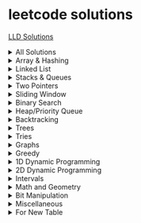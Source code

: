 # leetcode solutions
[LLD Solutions](https://github.com/HopefulRational/leetcode/tree/main/LLD-Codes)
<details>
  Total : 60  
<summary>All Solutions</summary>

| Problem     | Solution   |
|-------------|------------|
[Special Subarrays](https://github.com/HopefulRational/leetcode/blob/main/cpp/Special-Subarrays.md)|[Solution](https://github.com/HopefulRational/leetcode/blob/main/cpp/Special-Subarrays.md)|
[Encode and Decode Strings (Medium) - NeetCode](https://neetcode.io/problems/string-encode-and-decode)|[Solution](https://github.com/HopefulRational/leetcode/blob/main/cpp/NC-Encode-And-Decode-Strings.md)|
[Maximum sum of Non-adjacent nodes (Medium) - GFG](https://www.geeksforgeeks.org/problems/maximum-sum-of-non-adjacent-nodes/1)|[Solution](https://github.com/HopefulRational/leetcode/blob/main/cpp/GFG-maximum-sum-of-non-adjacent-nodes.md)|
[2. Add Two Numbers (Medium)](https://leetcode.com/problems/add-two-numbers/)|[Solution](https://github.com/HopefulRational/leetcode/blob/main/cpp/LC-0002-Add-Two-Numbers.md)|
[3. Longest Substring Without Repeating Characters (Medium)](https://leetcode.com/problems/longest-substring-without-repeating-characters/)|[Solution](https://github.com/HopefulRational/leetcode/blob/main/cpp/LC-0003-Longest-Substring-without-Repeating-Characters.md)|
[4. Median of Two Sorted Arrays (Hard)](https://leetcode.com/problems/median-of-two-sorted-arrays/)|[Solution](https://github.com/HopefulRational/leetcode/blob/main/cpp/LC-0004-Median-of-Two-Sorted-Arrays.md)|
[11. Container With Most Water (Medium)](https://leetcode.com/problems/container-with-most-water/)|[Solution](https://github.com/HopefulRational/leetcode/blob/main/cpp/LC-0011-Container-With-Most-Water.md)|
[19. Remove Nth Node From End of List (Medium)](https://leetcode.com/problems/remove-nth-node-from-end-of-list/)|[Solution](https://github.com/HopefulRational/leetcode/blob/main/cpp/LC-0019-Remove-Nth-Node-From-End-of-List.md)|
[22. Generate Parentheses (Medium)](https://leetcode.com/problems/generate-parentheses/)|[Solution](https://github.com/HopefulRational/leetcode/blob/main/cpp/LC-0022-Generate-Parenthesis.md)|
[23. Merge k Sorted Lists (Hard)](https://leetcode.com/problems/merge-k-sorted-lists/)|[Solution](https://github.com/HopefulRational/leetcode/blob/main/cpp/Special-Subarrays.md)|
[25. Reverse Nodes in k-Group (Hard)](https://leetcode.com/problems/reverse-nodes-in-k-group/)|[Solution](https://github.com/HopefulRational/leetcode/blob/main/cpp/LC-0025-Reverse-Nodes-in-k-Group.md)|
[36. Valid Sudoku (Medium)](https://leetcode.com/problems/valid-sudoku/)|[Solution](https://github.com/HopefulRational/leetcode/blob/main/cpp/LC-0036-Valid-Sudoku.md)|
[39. Combination Sum (Medium)](https://leetcode.com/problems/combination-sum/)|[Solution](https://github.com/HopefulRational/leetcode/blob/main/cpp/LC-0039-Combination-Sum.md)|
[42. Trapping Rain Water (Hard)](https://leetcode.com/problems/trapping-rain-water/)|[Solution](https://github.com/HopefulRational/leetcode/blob/main/cpp/LC-0042-Trapping-Rain-Water.md)|
[49. Group Anagrams (Medium)](https://leetcode.com/problems/group-anagrams/)|[Solution](https://github.com/HopefulRational/leetcode/blob/main/cpp/LC-0049-Group-Anagrams.md)|
[74. Search a 2D Matrix (Medium)](https://leetcode.com/problems/search-a-2d-matrix/)|[Solution](https://github.com/HopefulRational/leetcode/blob/main/cpp/LC-0074-Search-a-2D-Matrix.md)|
[76. Minimum Window Substring (Hard)](https://leetcode.com/problems/minimum-window-substring/)|[Soltion](https://github.com/HopefulRational/leetcode/blob/main/cpp/LC-0076-Minimum-Window-Substring.md)|
[78. Subsets (Medium)](https://leetcode.com/problems/subsets/)|[Solution](https://github.com/HopefulRational/leetcode/blob/main/cpp/LC-0078-Subsets.md)|
[81. Search in Rotated Sorted Array II (Medium)](https://leetcode.com/problems/search-in-rotated-sorted-array-ii/)|[Solution](https://github.com/HopefulRational/leetcode/blob/main/cpp/LC-0081-Search-in-Rotated-Sorted-Array-II.md)|
[84. Largest Rectangle in Histogram (Hard)](https://leetcode.com/problems/largest-rectangle-in-histogram/)|[Solution](https://github.com/HopefulRational/leetcode/blob/main/cpp/LC-0084-Largest-Rectangle-in-Histogram.md)|
[121. Best Time to Buy and Sell Stock (Easy)](https://leetcode.com/problems/best-time-to-buy-and-sell-stock/)|[Solution](https://github.com/HopefulRational/leetcode/blob/main/cpp/LC-0121-Best-Time-To-Buy-And-Sell-Stock.md)|
[124. Binary Tree Maximum Path Sum (Hard)](https://leetcode.com/problems/binary-tree-maximum-path-sum/)|[Solution](https://github.com/HopefulRational/leetcode/blob/main/cpp/LC-0124-Binary-Tree-Maximum-Path-Sum.md)|
[125. Valid Palindrome (Easy)](https://leetcode.com/problems/valid-palindrome/)|[Solution](https://github.com/HopefulRational/leetcode/blob/main/cpp/LC-0125-Valid-Palindrome.md)|
[128. Longest Consecutive Sequence (Medium)](https://leetcode.com/problems/longest-consecutive-sequence/)|[Solution](https://github.com/HopefulRational/leetcode/blob/main/cpp/LC-0128-Longest-Consecutive-Sequence.md)|
[130. Surrounded Regions (Medium)](https://leetcode.com/problems/surrounded-regions/)|[Solution](https://github.com/HopefulRational/leetcode/blob/main/cpp/LC-0130-Surrounded-Regions.md)|
[133. Clone Graph (Medium)](https://leetcode.com/problems/clone-graph/)|[Solution](https://github.com/HopefulRational/leetcode/blob/main/cpp/LC-0133-Clone-Graph.md)|
[138. Copy List with Random Pointer (Medium)](https://leetcode.com/problems/copy-list-with-random-pointer/)|[Solution](https://github.com/HopefulRational/leetcode/blob/main/cpp/LC-0138-Copy-List-with-Random-Pointer.md)|
[141. Linked List Cycle (Easy)](https://leetcode.com/problems/linked-list-cycle/)|[Solution](https://github.com/HopefulRational/leetcode/blob/main/cpp/LC-0141-Linked-List-Cycle.md)|
[143. Reorder List (Medium)](https://leetcode.com/problems/reorder-list/)|[Solution](https://github.com/HopefulRational/leetcode/blob/main/cpp/LC-0143-Reorder-List.md)|
[146. LRU Cache (Medium)](https://leetcode.com/problems/lru-cache/)|[Solution](https://github.com/HopefulRational/leetcode/blob/main/cpp/LC-0146-LRU-Cache.md)|
[153. Find Minimum in Rotated Sorted Array(Medium)](https://leetcode.com/problems/find-minimum-in-rotated-sorted-array/)|[Solution](https://github.com/HopefulRational/leetcode/blob/main/cpp/LC-0153-Find-Minimum-in-Rotated-Sorted-Array.md)|
[155. Min Stack (Medium)](https://leetcode.com/problems/min-stack/)|[Solution](https://github.com/HopefulRational/leetcode/blob/main/cpp/LC-0155-Min-Stack.md)|
[206. Reverse Linked List (Easy)](https://leetcode.com/problems/reverse-linked-list/)|[Solution](https://github.com/HopefulRational/leetcode/blob/main/cpp/LC-0206-Reverse-Linked-List.md)|
[235. Lowest Common Ancestor of a Binary Search Tree](https://leetcode.com/problems/lowest-common-ancestor-of-a-binary-search-tree/)|[Solution](https://github.com/HopefulRational/leetcode/blob/main/cpp/LC-0235-Lowest-Common-Ancestor-BST.md)|
[239. Sliding Window Maximum (Hard)](https://leetcode.com/problems/sliding-window-maximum/)|[Solution](https://github.com/HopefulRational/leetcode/blob/main/cpp/LC-0239-Sliding-Window-Maximum.md)|
[242. Valid Anagram (Easy)](https://leetcode.com/problems/valid-anagram/)|[Solution](https://github.com/HopefulRational/leetcode/blob/main/cpp/LC-0242-Valid-nagram.md)|
[257. Binary Tree Paths (Easy)](https://leetcode.com/problems/binary-tree-paths/)|[Soluiton](https://github.com/HopefulRational/leetcode/blob/main/cpp/LC-0257-Binary-Tree-Paths.md)|
[287. Find the Duplicate Number (Medium)](https://leetcode.com/problems/find-the-duplicate-number/)|[Solution](https://github.com/HopefulRational/leetcode/blob/main/cpp/LC-0287-Find-the-Duplicate-Number.md)|
[424. Longest Repeating Character Replacement (Medium)](https://leetcode.com/problems/longest-repeating-character-replacement/)|[Solution](https://github.com/HopefulRational/leetcode/blob/main/cpp/LC-0424-Longest-Repeating-Character-Replacement.md)|
[515. Find Largest Value in Each Tree Row (Medium)](https://leetcode.com/problems/find-largest-value-in-each-tree-row/)|[Solution](https://github.com/HopefulRational/leetcode/blob/main/cpp/LC-0515-Largest-Value-in-Each-Tree-Row.md)|
[543. Diameter of Binary Tree (Easy)](https://leetcode.com/problems/diameter-of-binary-tree/)|[Solution](https://github.com/HopefulRational/leetcode/blob/main/cpp/LC-0543-Diameter-of-Binary-Tree.md)|
[559. Maximum Depth of N-ary Tree (Easy)](https://leetcode.com/problems/maximum-depth-of-n-ary-tree/)|[Solution](https://github.com/HopefulRational/leetcode/blob/main/cpp/LC-0559-Maximum-Depth-of-N-ary-Tree.md)|
[567. Permutation in String (Medium)](https://leetcode.com/problems/permutation-in-string/)|[Solution](https://github.com/HopefulRational/leetcode/blob/main/cpp/LC-0567-Permutation-in-String.md)|
[684. Redundant Connection (Medium)](https://leetcode.com/problems/redundant-connection/)|[Solution](https://github.com/HopefulRational/leetcode/blob/main/cpp/LC-0684-Redundant-Connection.md)|
[704. Binary Search (Easy)](https://leetcode.com/problems/binary-search/)|[Solution](https://github.com/HopefulRational/leetcode/blob/main/cpp/LC-0704-Binary-Search.md)|
[808. Soup Servings (Medium)](https://leetcode.com/problems/soup-servings/)|[Solution](https://github.com/HopefulRational/leetcode/blob/main/cpp/LC-0808-Soup-Savings.md)|
[865. Smallest Subtree with all the Deepest Nodes (Medium)](https://leetcode.com/problems/smallest-subtree-with-all-the-deepest-nodes/)|[Solution](https://github.com/HopefulRational/leetcode/blob/main/cpp/LC-0865-Smallest-Subtree-with-all-the-Deepest-Nodes.md)|
[853. Car Fleet (Medium)](https://leetcode.com/problems/car-fleet/)|[Solution](https://github.com/HopefulRational/leetcode/blob/main/cpp/LC-0853-Car-Fleet.md)|
[875. Koko Eating Bananas (Medium)](https://leetcode.com/problems/koko-eating-bananas/)|[Solution](https://github.com/HopefulRational/leetcode/blob/main/cpp/LC-0875-Koko-Eating-Bananas.md)|
[930. Binary Subarrays With Sum (Medium)](https://leetcode.com/problems/binary-subarrays-with-sum/)|[Solution](https://github.com/HopefulRational/leetcode/blob/main/cpp/LC-0930-Binary-Subarrays-with-Sum.md)|
[968. Binary Tree Cameras (Hard)](https://leetcode.com/problems/binary-tree-cameras/)|[Solution](https://github.com/HopefulRational/leetcode/blob/main/cpp/LC-0968-Binary-Tree-Cameras.md)|
[979. Distribute Coins in Binary Tree (Medium)](https://leetcode.com/problems/distribute-coins-in-binary-tree/)|[Solution](https://github.com/HopefulRational/leetcode/blob/main/cpp/LC-0979-Distribute-Coins-in-Binary-Tree.md)|
[981. Time Based Key-Value Store (Medium)](https://leetcode.com/problems/time-based-key-value-store/)|[Solution](https://github.com/HopefulRational/leetcode/blob/main/cpp/LC-0981-Time-Based-Key-Value-Store.md)|
[988. Smallest String Starting From Leaf (Medium)](https://leetcode.com/problems/smallest-string-starting-from-leaf/)|[Solution](https://github.com/HopefulRational/leetcode/blob/main/cpp/LC-0988-Smallest-String-Starting-From-Leaf.md)|
[990. Satisfiability of Equality Equations (Medium)](https://leetcode.com/problems/satisfiability-of-equality-equations/)|[Solution](https://github.com/HopefulRational/leetcode/blob/main/cpp/LC-0990-Satisfiability-of-Equality-Equations.md)|
[994. Rotting Oranges (Medium)](https://leetcode.com/problems/rotting-oranges/)|[Solution](https://github.com/HopefulRational/leetcode/blob/main/cpp/LC-0994-Rotting-Oranges.md)|
[1034. Coloring A Border (Medium)](https://leetcode.com/problems/coloring-a-border/)|[Solution](https://github.com/HopefulRational/leetcode/blob/main/cpp/LC-1034-Coloring-A-Border.md)|
[1080. Insufficient Nodes in Root to Leaf Paths (Medium)](https://leetcode.com/problems/insufficient-nodes-in-root-to-leaf-paths/)|[Solution](https://github.com/HopefulRational/leetcode/blob/main/cpp/LC-1080-Insufficient-Nodes-in-Root-to-Leaf-Paths.md)|
[1559. Detect Cycles in 2D Grid (Medium)](https://leetcode.com/problems/detect-cycles-in-2d-grid/)|[Solution](https://github.com/HopefulRational/leetcode/blob/main/cpp/LC-1559-Detect-Cycles-in-2D-Grid.md)|


</details>

<!--------------------------------------------------------------------------------------------->
<!-------------------------------------- ARRAY & HASHING -------------------------------------->
<!--------------------------------------------------------------------------------------------->
<details>
<summary>Array & Hashing</summary>

| Num       | Problem     | Solution   |
|-----------|-------------|------------|
|1|[981. Time Based Key-Value Store (Medium)](https://leetcode.com/problems/time-based-key-value-store/)|[Solution](https://github.com/HopefulRational/leetcode/blob/main/cpp/LC-0981-Time-Based-Key-Value-Store.md)|
|2|[242. Valid Anagram (Easy)](https://leetcode.com/problems/valid-anagram/)|[Solution](https://github.com/HopefulRational/leetcode/blob/main/cpp/LC-0242-Valid-nagram.md)|
|3|[49. Group Anagrams (Medium)](https://leetcode.com/problems/group-anagrams/)|[Solution](https://github.com/HopefulRational/leetcode/blob/main/cpp/LC-0049-Group-Anagrams.md)|
|4|[Encode and Decode Strings (Medium) - NeetCode](https://neetcode.io/problems/string-encode-and-decode)|[Solution](https://github.com/HopefulRational/leetcode/blob/main/cpp/NC-Encode-And-Decode-Strings.md)|
|5|[36. Valid Sudoku (Medium)](https://leetcode.com/problems/valid-sudoku/)|[Solution](https://github.com/HopefulRational/leetcode/blob/main/cpp/LC-0036-Valid-Sudoku.md)|
|6|[128. Longest Consecutive Sequence (Medium)](https://leetcode.com/problems/longest-consecutive-sequence/)|[Solution](https://github.com/HopefulRational/leetcode/blob/main/cpp/LC-0128-Longest-Consecutive-Sequence.md)|
|7|[853. Car Fleet (Medium)](https://leetcode.com/problems/car-fleet/)|[Solution](https://github.com/HopefulRational/leetcode/blob/main/cpp/LC-0853-Car-Fleet.md)|

</details>

<!--------------------------------------------------------------------------------------------->
<!---------------------------------------- LINKED LIST ---------------------------------------->
<!--------------------------------------------------------------------------------------------->
<details>
<summary>Linked List</summary>

| Num       | Problem     | Solution   |
|-----------|-------------|------------|
|1|[206. Reverse Linked List (Easy)](https://leetcode.com/problems/reverse-linked-list/)|[Solution](https://github.com/HopefulRational/leetcode/blob/main/cpp/LC-0206-Reverse-Linked-List.md)|
|2|[21. Merge Two Sorted Lists (Easy)](https://leetcode.com/problems/merge-two-sorted-lists/)|[Solution](https://github.com/HopefulRational/leetcode/blob/main/cpp/LC-0021-Merge-Two-Sorted-Lists.md)|
|3|[141. Linked List Cycle (Easy)](https://leetcode.com/problems/linked-list-cycle/)|[Solution](https://github.com/HopefulRational/leetcode/blob/main/cpp/LC-0141-Linked-List-Cycle.md)|
|4|[143. Reorder List (Medium)](https://leetcode.com/problems/reorder-list/)|[Solution](https://github.com/HopefulRational/leetcode/blob/main/cpp/LC-0143-Reorder-List.md)|
|5|[19. Remove Nth Node From End of List (Medium)](https://leetcode.com/problems/remove-nth-node-from-end-of-list/)|[Solution](https://github.com/HopefulRational/leetcode/blob/main/cpp/LC-0019-Remove-Nth-Node-From-End-of-List.md)|
|6|[138. Copy List with Random Pointer (Medium)](https://leetcode.com/problems/copy-list-with-random-pointer/)|[Solution](https://github.com/HopefulRational/leetcode/blob/main/cpp/LC-0138-Copy-List-with-Random-Pointer.md)|
|7|[2. Add Two Numbers (Medium)](https://leetcode.com/problems/add-two-numbers/)|[Solution](https://github.com/HopefulRational/leetcode/blob/main/cpp/LC-0002-Add-Two-Numbers.md)|
|8|[287. Find the Duplicate Number (Medium)](https://leetcode.com/problems/find-the-duplicate-number/)|[Solution](https://github.com/HopefulRational/leetcode/blob/main/cpp/LC-0287-Find-the-Duplicate-Number.md)|
|9|[146. LRU Cache (Medium)](https://leetcode.com/problems/lru-cache/)|[Solution](https://github.com/HopefulRational/leetcode/blob/main/cpp/LC-0146-LRU-Cache.md)|
|10|[23. Merge k Sorted Lists (Hard)](https://leetcode.com/problems/merge-k-sorted-lists/)|[Solution](https://github.com/HopefulRational/leetcode/blob/main/cpp/Special-Subarrays.md)|
|11|[25. Reverse Nodes in k-Group (Hard)](https://leetcode.com/problems/reverse-nodes-in-k-group/)|[Solution](https://github.com/HopefulRational/leetcode/blob/main/cpp/LC-0025-Reverse-Nodes-in-k-Group.md)|

</details>

<!--------------------------------------------------------------------------------------------->
<!-------------------------------------- STACKS & QUEUES -------------------------------------->
<!--------------------------------------------------------------------------------------------->
<details>
<summary>Stacks & Queues</summary>

| Num       | Problem     | Solution   |
|-----------|-------------|------------|
|1|[155. Min Stack (Medium)](https://leetcode.com/problems/min-stack/)|[Solution](https://github.com/HopefulRational/leetcode/blob/main/cpp/LC-0155-Min-Stack.md)|
|2|[22. Generate Parentheses (Medium)](https://leetcode.com/problems/generate-parentheses/)|[Solution](https://github.com/HopefulRational/leetcode/blob/main/cpp/LC-0022-Generate-Parenthesis.md)|
|3|[84. Largest Rectangle in Histogram (Hard)](https://leetcode.com/problems/largest-rectangle-in-histogram/)|[Solution](https://github.com/HopefulRational/leetcode/blob/main/cpp/LC-0084-Largest-Rectangle-in-Histogram.md)|

</details>

<!--------------------------------------------------------------------------------------------->
<!--------------------------------------- TWO POINTERS ---------------------------------------->
<!--------------------------------------------------------------------------------------------->
<details>
<summary>Two Pointers</summary>

| Num       | Problem     | Solution   |
|-----------|-------------|------------|
|1|[125. Valid Palindrome (Easy)](https://leetcode.com/problems/valid-palindrome/)|[Solution](https://github.com/HopefulRational/leetcode/blob/main/cpp/LC-0125-Valid-Palindrome.md)|
|2|[11. Container With Most Water (Medium)](https://leetcode.com/problems/container-with-most-water/)|[Solution](https://github.com/HopefulRational/leetcode/blob/main/cpp/LC-0011-Container-With-Most-Water.md)|
|3|[42. Trapping Rain Water (Hard)](https://leetcode.com/problems/trapping-rain-water/)|[Solution](https://github.com/HopefulRational/leetcode/blob/main/cpp/LC-0042-Trapping-Rain-Water.md)|

</details>

<!--------------------------------------------------------------------------------------------->
<!-------------------------------------- SLIDING WINDOW --------------------------------------->
<!--------------------------------------------------------------------------------------------->
<details>
<summary>Sliding Window</summary>

| Num       | Problem     | Solution   |
|-----------|-------------|------------|
|1|[930. Binary Subarrays With Sum (Medium)](https://leetcode.com/problems/binary-subarrays-with-sum/)|[Solution](https://github.com/HopefulRational/leetcode/blob/main/cpp/LC-0930-Binary-Subarrays-with-Sum.md)|
|2|[121. Best Time to Buy and Sell Stock (Easy)](https://leetcode.com/problems/best-time-to-buy-and-sell-stock/)|[Solution](https://github.com/HopefulRational/leetcode/blob/main/cpp/LC-0121-Best-Time-To-Buy-And-Sell-Stock.md)|
|3|[3. Longest Substring Without Repeating Characters (Medium)](https://leetcode.com/problems/longest-substring-without-repeating-characters/)|[Solution](https://github.com/HopefulRational/leetcode/blob/main/cpp/LC-0003-Longest-Substring-without-Repeating-Characters.md)|
|4|[424. Longest Repeating Character Replacement (Medium)](https://leetcode.com/problems/longest-repeating-character-replacement/)|[Solution](https://github.com/HopefulRational/leetcode/blob/main/cpp/LC-0424-Longest-Repeating-Character-Replacement.md)|
|5|[567. Permutation in String (Medium)](https://leetcode.com/problems/permutation-in-string/)|[Solution](https://github.com/HopefulRational/leetcode/blob/main/cpp/LC-0567-Permutation-in-String.md)|
|6|[76. Minimum Window Substring (Hard)](https://leetcode.com/problems/minimum-window-substring/)|[Soltion](https://github.com/HopefulRational/leetcode/blob/main/cpp/LC-0076-Minimum-Window-Substring.md)|
|7|[239. Sliding Window Maximum (Hard)](https://leetcode.com/problems/sliding-window-maximum/)|[Solution](https://github.com/HopefulRational/leetcode/blob/main/cpp/LC-0239-Sliding-Window-Maximum.md)|

</details>

<!--------------------------------------------------------------------------------------------->
<!--------------------------------------- BINARY SEARCH --------------------------------------->
<!--------------------------------------------------------------------------------------------->
<details>
<summary>Binary Search</summary>

| Num       | Problem     | Solution   |
|-----------|-------------|------------|
|1|[704. Binary Search (Easy)](https://leetcode.com/problems/binary-search/)|[Solution](https://github.com/HopefulRational/leetcode/blob/main/cpp/LC-0704-Binary-Search.md)|
|2|[74. Search a 2D Matrix (Medium)](https://leetcode.com/problems/search-a-2d-matrix/)|[Solution](https://github.com/HopefulRational/leetcode/blob/main/cpp/LC-0074-Search-a-2D-Matrix.md)|
|3|[875. Koko Eating Bananas (Medium)](https://leetcode.com/problems/koko-eating-bananas/)|[Solution](https://github.com/HopefulRational/leetcode/blob/main/cpp/LC-0875-Koko-Eating-Bananas.md)|
|4|[153. Find Minimum in Rotated Sorted Array(Medium)](https://leetcode.com/problems/find-minimum-in-rotated-sorted-array/)|[Solution](https://github.com/HopefulRational/leetcode/blob/main/cpp/LC-0153-Find-Minimum-in-Rotated-Sorted-Array.md)|
|5|[81. Search in Rotated Sorted Array II (Medium)](https://leetcode.com/problems/search-in-rotated-sorted-array-ii/)|[Solution](https://github.com/HopefulRational/leetcode/blob/main/cpp/LC-0081-Search-in-Rotated-Sorted-Array-II.md)|
|6|[4. Median of Two Sorted Arrays (Hard)](https://leetcode.com/problems/median-of-two-sorted-arrays/)|[Solution](https://github.com/HopefulRational/leetcode/blob/main/cpp/LC-0004-Median-of-Two-Sorted-Arrays.md)|

</details>

<!--------------------------------------------------------------------------------------------->
<!------------------------------------------- HEAPS ------------------------------------------->
<!--------------------------------------------------------------------------------------------->
<details>
<summary>Heap/Priority Queue</summary>

| Num       | Problem     | Solution   |
|-----------|-------------|------------|
| Data 1    | Data 2      | Data 3     |
| More Data | Centered    | Aligned    |

</details>

<!--------------------------------------------------------------------------------------------->
<!--------------------------------------- BACKTRACKING ---------------------------------------->
<!--------------------------------------------------------------------------------------------->
<details>
<summary>Backtracking</summary>

| Num       | Problem     | Solution   |
|-----------|-------------|------------|
|1|[78. Subsets (Medium)](https://leetcode.com/problems/subsets/)|[Solution](https://github.com/HopefulRational/leetcode/blob/main/cpp/LC-0078-Subsets.md)|
|2|[39. Combination Sum (Medium)](https://leetcode.com/problems/combination-sum/)|[Solution](https://github.com/HopefulRational/leetcode/blob/main/cpp/LC-0039-Combination-Sum.md)|

</details>

<!--------------------------------------------------------------------------------------------->
<!------------------------------------------- TREES ------------------------------------------->
<!--------------------------------------------------------------------------------------------->
<details>
<summary>Trees</summary>

| Num       | Problem     | Solution   |
|-----------|-------------|------------|
|1|[865. Smallest Subtree with all the Deepest Nodes (Medium)](https://leetcode.com/problems/smallest-subtree-with-all-the-deepest-nodes/)|[Solution](https://github.com/HopefulRational/leetcode/blob/main/cpp/LC-0865-Smallest-Subtree-with-all-the-Deepest-Nodes.md)|
|2|[257. Binary Tree Paths (Easy)](https://leetcode.com/problems/binary-tree-paths/)|[Soluiton](https://github.com/HopefulRational/leetcode/blob/main/cpp/LC-0257-Binary-Tree-Paths.md)|
|3|[515. Find Largest Value in Each Tree Row (Medium)](https://leetcode.com/problems/find-largest-value-in-each-tree-row/)|[Solution](https://github.com/HopefulRational/leetcode/blob/main/cpp/LC-0515-Largest-Value-in-Each-Tree-Row.md)|
|4|[1080. Insufficient Nodes in Root to Leaf Paths (Medium)](https://leetcode.com/problems/insufficient-nodes-in-root-to-leaf-paths/)|[Solution](https://github.com/HopefulRational/leetcode/blob/main/cpp/LC-1080-Insufficient-Nodes-in-Root-to-Leaf-Paths.md)|
|5|[559. Maximum Depth of N-ary Tree (Easy)](https://leetcode.com/problems/maximum-depth-of-n-ary-tree/)|[Solution](https://github.com/HopefulRational/leetcode/blob/main/cpp/LC-0559-Maximum-Depth-of-N-ary-Tree.md)|
|6|[979. Distribute Coins in Binary Tree (Medium)](https://leetcode.com/problems/distribute-coins-in-binary-tree/)|[Solution](https://github.com/HopefulRational/leetcode/blob/main/cpp/LC-0979-Distribute-Coins-in-Binary-Tree.md)|
|7|[968. Binary Tree Cameras (Hard)](https://leetcode.com/problems/binary-tree-cameras/)|[Solution](https://github.com/HopefulRational/leetcode/blob/main/cpp/LC-0968-Binary-Tree-Cameras.md)|
|8|[988. Smallest String Starting From Leaf (Medium)](https://leetcode.com/problems/smallest-string-starting-from-leaf/)|[Solution](https://github.com/HopefulRational/leetcode/blob/main/cpp/LC-0988-Smallest-String-Starting-From-Leaf.md)|
|9|[543. Diameter of Binary Tree (Easy)](https://leetcode.com/problems/diameter-of-binary-tree/)|[Solution](https://github.com/HopefulRational/leetcode/blob/main/cpp/LC-0543-Diameter-of-Binary-Tree.md)|
|10|[124. Binary Tree Maximum Path Sum (Hard)](https://leetcode.com/problems/binary-tree-maximum-path-sum/)|[Solution](https://github.com/HopefulRational/leetcode/blob/main/cpp/LC-0124-Binary-Tree-Maximum-Path-Sum.md)|
|11|[235. Lowest Common Ancestor of a Binary Search Tree (Medium)](https://leetcode.com/problems/lowest-common-ancestor-of-a-binary-search-tree/)|[Solution](https://github.com/HopefulRational/leetcode/blob/main/cpp/LC-0235-Lowest-Common-Ancestor-BST.md)|
|12|[1034. Coloring A Border (Medium)](https://leetcode.com/problems/coloring-a-border/)|[Solution](https://github.com/HopefulRational/leetcode/blob/main/cpp/LC-1034-Coloring-A-Border.md)|
|13|[Maximum sum of Non-adjacent nodes (Medium) - GFG](https://www.geeksforgeeks.org/problems/maximum-sum-of-non-adjacent-nodes/1)|[Solution](https://github.com/HopefulRational/leetcode/blob/main/cpp/GFG-maximum-sum-of-non-adjacent-nodes.md)|

</details>

<!--------------------------------------------------------------------------------------------->
<!------------------------------------------- TRIES ------------------------------------------->
<!--------------------------------------------------------------------------------------------->
<details>
<summary>Tries</summary>

| Num       | Problem     | Solution   |
|-----------|-------------|------------|
| More Data | Centered    | Aligned    |

</details>

<!--------------------------------------------------------------------------------------------->
<!------------------------------------------ GRAPHS ------------------------------------------->
<!--------------------------------------------------------------------------------------------->
<details>
<summary>Graphs</summary>

| Num       | Problem     | Solution   |
|-----------|-------------|------------|
|1|[130. Surrounded Regions (Medium)](https://leetcode.com/problems/surrounded-regions/)|[Solution](https://github.com/HopefulRational/leetcode/blob/main/cpp/LC-0130-Surrounded-Regions.md)|
|2|[990. Satisfiability of Equality Equations (Medium)](https://leetcode.com/problems/satisfiability-of-equality-equations/)|[Solution](https://github.com/HopefulRational/leetcode/blob/main/cpp/LC-0990-Satisfiability-of-Equality-Equations.md)|
|3|[994. Rotting Oranges (Medium)](https://leetcode.com/problems/rotting-oranges/)|[Solution](https://github.com/HopefulRational/leetcode/blob/main/cpp/LC-0994-Rotting-Oranges.md)|
|4|[1559. Detect Cycles in 2D Grid (Medium)](https://leetcode.com/problems/detect-cycles-in-2d-grid/)|[Solution](https://github.com/HopefulRational/leetcode/blob/main/cpp/LC-1559-Detect-Cycles-in-2D-Grid.md)|
|5|[684. Redundant Connection (Medium)](https://leetcode.com/problems/redundant-connection/)|[Solution](https://github.com/HopefulRational/leetcode/blob/main/cpp/LC-0684-Redundant-Connection.md)|
|6|[133. Clone Graph (Medium)](https://leetcode.com/problems/clone-graph/)|[Solution](https://github.com/HopefulRational/leetcode/blob/main/cpp/LC-0133-Clone-Graph.md)|

</details>

<!--------------------------------------------------------------------------------------------->
<!------------------------------------------ GREEDY ------------------------------------------->
<!--------------------------------------------------------------------------------------------->
<details>
<summary>Greedy</summary>

| Num       | Problem     | Solution   |
|-----------|-------------|------------|
| Data 1    | Data 2      | Data 3     |
| More Data | Centered    | Aligned    |

</details>

<!--------------------------------------------------------------------------------------------->
<!------------------------------------------- 1D DP ------------------------------------------->
<!--------------------------------------------------------------------------------------------->
<details>
<summary>1D Dynamic Programming</summary>

| Num       | Problem     | Solution   |
|-----------|-------------|------------|
|1|[70. Climbing Stairs (Easy)](https://leetcode.com/problems/climbing-stairs/)|[Solution](https://github.com/HopefulRational/leetcode/blob/main/cpp/LC-0070-Climbing-Stairs.md)|
|2|[Max Sum without Adjacents (Medium) - GFG](https://www.geeksforgeeks.org/problems/max-sum-without-adjacents2430/1)|[Solution](https://github.com/HopefulRational/leetcode/blob/main/cpp/GFG-max-sum-without-adjacents2430.md)|
|3|[198. House Robber (Medium)](https://leetcode.com/problems/house-robber/)|[Solution](https://github.com/HopefulRational/leetcode/blob/main/cpp/LC-0198-House-Robber.md)|
|||[Solution]()|
|||[Solution]()|
|||[Solution]()|
|||[Solution]()|
|||[Solution]()|
|||[Solution]()|
|||[Solution]()|
| More Data | Centered    | Aligned    |

</details>

<!--------------------------------------------------------------------------------------------->
<!------------------------------------------- 2D DP ------------------------------------------->
<!--------------------------------------------------------------------------------------------->
<details>
<summary>2D Dynamic Programming</summary>

| Num       | Problem     | Solution   |
|-----------|-------------|------------|
| 1 | [808. Soup Servings (Medium)](https://leetcode.com/problems/soup-servings/)|[Solution](https://github.com/HopefulRational/leetcode/blob/main/cpp/LC-0808-Soup-Savings.md)|
| More Data | Centered    | Aligned    |

</details>

<details>
<summary>Intervals</summary>

| Num       | Problem     | Solution   |
|-----------|-------------|------------|
| Data 1    | Data 2      | Data 3     |
| More Data | Centered    | Aligned    |

</details>

<details>
<summary>Math and Geometry</summary>

| Num       | Problem     | Solution   |
|-----------|-------------|------------|
|1|[Special Subarrays](https://github.com/HopefulRational/leetcode/blob/main/cpp/Special-Subarrays.md)|[Solution](https://github.com/HopefulRational/leetcode/blob/main/cpp/Special-Subarrays.md)|

</details>

<details>
<summary>Bit Manipulation</summary>

| Num       | Problem     | Solution   |
|-----------|-------------|------------|
| Data 1    | Data 2      | Data 3     |
| More Data | Centered    | Aligned    |

</details>

<details>
<summary>Miscellaneous</summary>

| Num       | Problem     | Solution   |
|-----------|-------------|------------|
| Data 1    | Data 2      | Data 3     |
| More Data | Centered    | Aligned    |

</details>

<details>
<summary>For New Table</summary>

| Num       | Problem     | Solution   |
|-----------|-------------|------------|
| Data 1    | Data 2      | Data 3     |
| More Data | Centered    | Aligned    |

</details>
